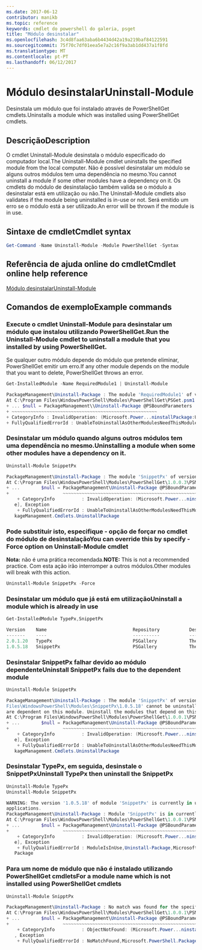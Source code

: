 ```yaml
---
ms.date: 2017-06-12
contributor: manikb
ms.topic: reference
keywords: cmdlet do powershell do galeria, psget
title: "Módulo desinstalar"
ms.openlocfilehash: 3c4d8faa63aba6b4434d42a19a219baf84122591
ms.sourcegitcommit: 75f70c7df01eea5e7a2c16f9a3ab1dd437a1f8fd
ms.translationtype: MT
ms.contentlocale: pt-PT
ms.lasthandoff: 06/12/2017
---
```

# <a name="uninstall-module"></a><span data-ttu-id="a3bff-103">Módulo desinstalar</span><span class="sxs-lookup"><span data-stu-id="a3bff-103">Uninstall-Module</span></span>

<span data-ttu-id="a3bff-104">Desinstala um módulo que foi instalado através de PowerShellGet cmdlets.</span><span class="sxs-lookup"><span data-stu-id="a3bff-104">Uninstalls a module which was installed using PowerShellGet cmdlets.</span></span>

## <a name="description"></a><span data-ttu-id="a3bff-105">Descrição</span><span class="sxs-lookup"><span data-stu-id="a3bff-105">Description</span></span>

<span data-ttu-id="a3bff-106">O cmdlet Uninstall-Module desinstala o módulo especificado do computador local.</span><span class="sxs-lookup"><span data-stu-id="a3bff-106">The Uninstall-Module cmdlet uninstalls the specified module from the local computer.</span></span> <span data-ttu-id="a3bff-107">Não é possível desinstalar um módulo se alguns outros módulos tem uma dependência no mesmo.</span><span class="sxs-lookup"><span data-stu-id="a3bff-107">You cannot uninstall a module if some other modules have a dependency on it.</span></span>
<span data-ttu-id="a3bff-108">Os cmdlets do módulo de desinstalação também valida se o módulo a desinstalar está em utilização ou não.</span><span class="sxs-lookup"><span data-stu-id="a3bff-108">The Uninstall-Module cmdlets also validates if the module being uninstalled is in-use or not.</span></span> <span data-ttu-id="a3bff-109">Será emitido um erro se o módulo está a ser utilizado.</span><span class="sxs-lookup"><span data-stu-id="a3bff-109">An error will be thrown if the module is in use.</span></span>

## <a name="cmdlet-syntax"></a><span data-ttu-id="a3bff-110">Sintaxe de cmdlet</span><span class="sxs-lookup"><span data-stu-id="a3bff-110">Cmdlet syntax</span></span>
```powershell
Get-Command -Name Uninstall-Module -Module PowerShellGet -Syntax
```

## <a name="cmdlet-online-help-reference"></a><span data-ttu-id="a3bff-111">Referência de ajuda online do cmdlet</span><span class="sxs-lookup"><span data-stu-id="a3bff-111">Cmdlet online help reference</span></span>

[<span data-ttu-id="a3bff-112">Módulo desinstalar</span><span class="sxs-lookup"><span data-stu-id="a3bff-112">Uninstall-Module</span></span>](http://go.microsoft.com/fwlink/?LinkId=526864)


## <a name="example-commands"></a><span data-ttu-id="a3bff-113">Comandos de exemplo</span><span class="sxs-lookup"><span data-stu-id="a3bff-113">Example commands</span></span>

###  <a name="run-the-uninstall-module-cmdlet-to-uninstall-a-module-that-you-installed-by-using-powershellget"></a><span data-ttu-id="a3bff-114">Execute o cmdlet Uninstall-Module para desinstalar um módulo que instalou utilizando PowerShellGet.</span><span class="sxs-lookup"><span data-stu-id="a3bff-114">Run the Uninstall-Module cmdlet to uninstall a module that you installed by using PowerShellGet.</span></span>
<span data-ttu-id="a3bff-115">Se qualquer outro módulo depende do módulo que pretende eliminar, PowerShellGet emitir um erro.</span><span class="sxs-lookup"><span data-stu-id="a3bff-115">If any other module depends on the module that you want to delete, PowerShellGet throws an error.</span></span>
```powershell
Get-InstalledModule -Name RequiredModule1 | Uninstall-Module

PackageManagement\Uninstall-Package : The module 'RequiredModule1' of version '2.5' in module base folder 'C:\Program Files\WindowsPowerShell\Modules\RequiredModule1\2.5' cannot be uninstalled, because one or more other modules 'ModuleWithDependencies2' are dependent on this module. Uninstall the modules that depend on this module before uninstalling module 'RequiredModule1'.
At C:\Program Files\WindowsPowerShell\Modules\PowerShellGet\PSGet.psm1:1303 char:25
+ ... $null = PackageManagement\\Uninstall-Package @PSBoundParameters
+ ~~~~~~~~~~~~~~~~~~~~~~~~~~~~~~~~~~~~~~~~~~~~~~~~~~~~~~
+ CategoryInfo : InvalidOperation: (Microsoft.Power...ninstallPackage:UninstallPackage) [Uninstall-Package], Exception
+ FullyQualifiedErrorId : UnableToUninstallAsOtherModulesNeedThisModule,Uninstall-Package,Microsoft.PowerShell.PackageManagement.Cmdlets.UninstallPackage
```

### <a name="uninstalling-a-module-when-some-other-modules-have-a-dependency-on-it"></a><span data-ttu-id="a3bff-116">Desinstalar um módulo quando alguns outros módulos tem uma dependência no mesmo.</span><span class="sxs-lookup"><span data-stu-id="a3bff-116">Uninstalling a module when some other modules have a dependency on it.</span></span>

```powershell
Uninstall-Module SnippetPx

PackageManagement\Uninstall-Package : The module 'SnippetPx' of version '1.0.5.18' in module base folder 'C:\ProgramFiles\WindowsPowerShell\Modules\SnippetPx\1.0.5.18' cannot be uninstalled, because one or more other modules 'TypePx' are dependent on this module. Uninstall the modules that depend on this module before uninstalling module 'SnippetPx'.
At C:\Program Files\WindowsPowerShell\Modules\PowerShellGet\1.0.0.3\PSModule.psm1:1803 char:21
+ ...        $null = PackageManagement\Uninstall-Package @PSBoundParameters
+                    ~~~~~~~~~~~~~~~~~~~~~~~~~~~~~~~~~~~~~~~~~~~~~~~~~~~~~~
    + CategoryInfo          : InvalidOperation: (Microsoft.Power...ninstallPackage:UninstallPackage) [Uninstall-Packag
   e], Exception
    + FullyQualifiedErrorId : UnableToUninstallAsOtherModulesNeedThisModule,Uninstall-Package,Microsoft.PowerShell.Pac
   kageManagement.Cmdlets.UninstallPackage
```

### <a name="you-can-override-this-by-specify--force-option-on-uninstall-module-cmdlet"></a><span data-ttu-id="a3bff-117">Pode substituir isto, especifique - opção de forçar no cmdlet do módulo de desinstalação</span><span class="sxs-lookup"><span data-stu-id="a3bff-117">You can override this by specify -Force option on Uninstall-Module cmdlet</span></span>
<span data-ttu-id="a3bff-118">**Nota:** não é uma prática recomendada.</span><span class="sxs-lookup"><span data-stu-id="a3bff-118">**NOTE:** This is not a recommended practice.</span></span> <span data-ttu-id="a3bff-119">Com esta ação irão interromper a outros módulos.</span><span class="sxs-lookup"><span data-stu-id="a3bff-119">Other modules will break with this action.</span></span>

```powershell
Uninstall-Module SnippetPx -Force
```

### <a name="uninstall-a-module-which-is-already-in-use"></a><span data-ttu-id="a3bff-120">Desinstalar um módulo que já está em utilização</span><span class="sxs-lookup"><span data-stu-id="a3bff-120">Uninstall a module which is already in use</span></span>

```powershell
Get-InstalledModule TypePx,SnippetPx

Version    Name                                Repository           Description
-------    ----                                ----------           -----------
2.0.1.20   TypePx                              PSGallery            The TypePx module adds properties and methods to...
1.0.5.18   SnippetPx                           PSGallery            The SnippetPx module enhances the snippet experi...
```

### <a name="uninstall-snippetpx-fails-due-to-the-dependent-module"></a><span data-ttu-id="a3bff-121">Desinstalar SnippetPx falhar devido ao módulo dependente</span><span class="sxs-lookup"><span data-stu-id="a3bff-121">Uninstall SnippetPx fails due to the dependent module</span></span>

```powershell
Uninstall-Module SnippetPx

PackageManagement\Uninstall-Package : The module 'SnippetPx' of version '1.0.5.18' in module base folder 'C:\Program
Files\WindowsPowerShell\Modules\SnippetPx\1.0.5.18' cannot be uninstalled, because one or more other modules 'TypePx'
are dependent on this module. Uninstall the modules that depend on this module before uninstalling module 'SnippetPx'.
At C:\Program Files\WindowsPowerShell\Modules\PowerShellGet\1.0.0.1\PSModule.psm1:1914 char:21
+ ...        $null = PackageManagement\Uninstall-Package @PSBoundParameters
+                    ~~~~~~~~~~~~~~~~~~~~~~~~~~~~~~~~~~~~~~~~~~~~~~~~~~~~~~
    + CategoryInfo          : InvalidOperation: (Microsoft.Power...ninstallPackage:UninstallPackage) [Uninstall-Packag
   e], Exception
    + FullyQualifiedErrorId : UnableToUninstallAsOtherModulesNeedThisModule,Uninstall-Package,Microsoft.PowerShell.Pac
   kageManagement.Cmdlets.UninstallPackage
```

### <a name="uninstall-typepx-then-uninstall-the-snippetpx"></a><span data-ttu-id="a3bff-122">Desinstalar TypePx, em seguida, desinstale o SnippetPx</span><span class="sxs-lookup"><span data-stu-id="a3bff-122">Uninstall TypePx then uninstall the SnippetPx</span></span>

```powershell
Uninstall-Module TypePx
Uninstall-Module SnippetPx

WARNING: The version '1.0.5.18' of module 'SnippetPx' is currently in use. Retry the operation after closing the
applications.
PackageManagement\Uninstall-Package : Module 'SnippetPx' is in currently in use.
At C:\Program Files\WindowsPowerShell\Modules\PowerShellGet\1.0.0.1\PSModule.psm1:1914 char:21
+ ...        $null = PackageManagement\Uninstall-Package @PSBoundParameters
+                    ~~~~~~~~~~~~~~~~~~~~~~~~~~~~~~~~~~~~~~~~~~~~~~~~~~~~~~
    + CategoryInfo          : InvalidOperation: (Microsoft.Power...ninstallPackage:UninstallPackage) [Uninstall-Packag
   e], Exception
    + FullyQualifiedErrorId : ModuleIsInUse,Uninstall-Package,Microsoft.PowerShell.PackageManagement.Cmdlets.Uninstall
   Package
```


### <a name="for-a-module-name-which-is-not-installed-using-powershellget-cmdlets"></a><span data-ttu-id="a3bff-123">Para um nome de módulo que não é instalado utilizando PowerShellGet cmdlets</span><span class="sxs-lookup"><span data-stu-id="a3bff-123">For a module name which is not installed using PowerShellGet cmdlets</span></span>

```powershell
Uninstall-Module SnipptPx

PackageManagement\Uninstall-Package : No match was found for the specified search criteria and module names 'SnipptPx'.
At C:\Program Files\WindowsPowerShell\Modules\PowerShellGet\1.0.0.1\PSModule.psm1:1914 char:21
+ ...        $null = PackageManagement\Uninstall-Package @PSBoundParameters
+                    ~~~~~~~~~~~~~~~~~~~~~~~~~~~~~~~~~~~~~~~~~~~~~~~~~~~~~~
    + CategoryInfo          : ObjectNotFound: (Microsoft.Power...ninstallPackage:UninstallPackage) [Uninstall-Package]
   , Exception
    + FullyQualifiedErrorId : NoMatchFound,Microsoft.PowerShell.PackageManagement.Cmdlets.UninstallPackage
```

